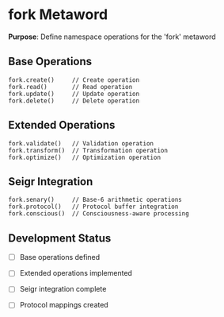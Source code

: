 # fork Metaword

**Purpose**: Define namespace operations for the 'fork' metaword

## Base Operations

```hyphos
fork.create()     // Create operation
fork.read()       // Read operation  
fork.update()     // Update operation
fork.delete()     // Delete operation
```

## Extended Operations

```hyphos
fork.validate()   // Validation operation
fork.transform()  // Transformation operation
fork.optimize()   // Optimization operation
```

## Seigr Integration

```hyphos
fork.senary()     // Base-6 arithmetic operations
fork.protocol()   // Protocol buffer integration
fork.conscious()  // Consciousness-aware processing
```

## Development Status

- [ ] Base operations defined
- [ ] Extended operations implemented  
- [ ] Seigr integration complete
- [ ] Protocol mappings created

